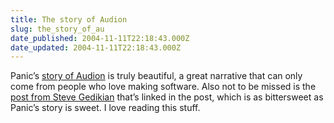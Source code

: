 ```yaml
---
title: The story of Audion
slug: the_story_of_au
date_published: 2004-11-11T22:18:43.000Z
date_updated: 2004-11-11T22:18:43.000Z
---
```


Panic’s [story of Audion](http://panic.com/extras/audionstory/) is truly beautiful, a great narrative that can only come from people who love making software. Also not to be missed is the [post from Steve Gedikian](http://gedikian.com/2004/10/i-havent-forgotten-and-we-will-never.html) that’s linked in the post, which is as bittersweet as Panic’s story is sweet. I love reading this stuff.
